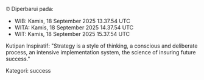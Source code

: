⏰ Diperbarui pada:
- WIB: Kamis, 18 September 2025 13.37.54 UTC
- WITA: Kamis, 18 September 2025 14.37.54 UTC
- WIT: Kamis, 18 September 2025 15.37.54 UTC

Kutipan Inspiratif:
"Strategy is a style of thinking, a conscious and deliberate process, an intensive implementation system, the science of insuring future success."


Kategori: success


